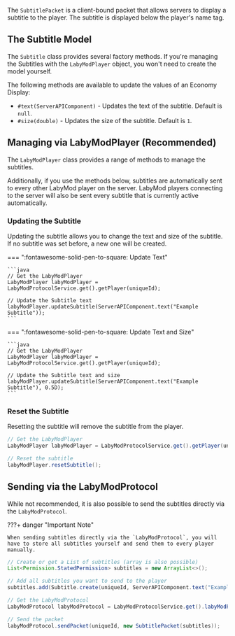 The `SubtitlePacket` is a client-bound packet that allows servers to display a subtitle to the player. The subtitle is
displayed below the player's name tag.

## The Subtitle Model

The `Subtitle` class provides several factory methods. If you're managing the Subtitles with the `LabyModPlayer` object,
you won't need to create the model yourself.

The following methods are available to update the values of an Economy Display:

- `#text(ServerAPIComponent)` - Updates the text of the subtitle. Default is `null`.
- `#size(double)` - Updates the size of the subtitle. Default is `1`.

## Managing via LabyModPlayer (Recommended)

The `LabyModPlayer` class provides a range of methods to manage the subtitles.

Additionally, if you use the methods below, subtitles are automatically sent to every other LabyMod player on the
server. LabyMod players connecting to the server will also be sent every subtitle that is currently active
automatically.

### Updating the Subtitle

Updating the subtitle allows you to change the text and size of the subtitle. If no subtitle was set before, a new
one will be created.

=== ":fontawesome-solid-pen-to-square: Update Text"

    ```java
    // Get the LabyModPlayer
    LabyModPlayer labyModPlayer = LabyModProtocolService.get().getPlayer(uniqueId);

    // Update the Subtitle text
    labyModPlayer.updateSubtitle(ServerAPIComponent.text("Example Subtitle"));
    ```

=== ":fontawesome-solid-pen-to-square: Update Text and Size"

    ```java
    // Get the LabyModPlayer
    LabyModPlayer labyModPlayer = LabyModProtocolService.get().getPlayer(uniqueId);

    // Update the Subtitle text and size
    labyModPlayer.updateSubtitle(ServerAPIComponent.text("Example Subtitle"), 0.5D);
    ```

### Reset the Subtitle

Resetting the subtitle will remove the subtitle from the player.

```java
// Get the LabyModPlayer
LabyModPlayer labyModPlayer = LabyModProtocolService.get().getPlayer(uniqueId);

// Reset the subtitle
labyModPlayer.resetSubtitle();
```

## Sending via the LabyModProtocol

While not recommended, it is also possible to send the subtitles directly via the `LabyModProtocol`.

???+ danger "Important Note"

    When sending subtitles directly via the `LabyModProtocol`, you will have to store all subtitles yourself and send them to every player manually.

```java
// Create or get a List of subtitles (array is also possible)
List<Permission.StatedPermission> subtitles = new ArrayList<>();

// Add all subtitles you want to send to the player
subtitles.add(Subtitle.create(uniqueId, ServerAPIComponent.text("Example Subtitle")));

// Get the LabyModProtocol
LabyModProtocol labyModProtocol = LabyModProtocolService.get().labyModProtocol();

// Send the packet
labyModProtocol.sendPacket(uniqueId, new SubtitlePacket(subtitles));
```
